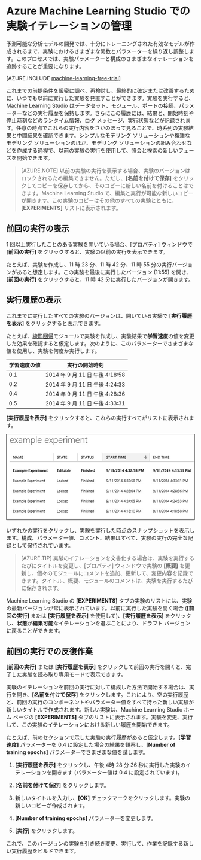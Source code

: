 <properties
	pageTitle="Machine Learning Studio での実験イテレーションの管理 | Microsoft Azure"
	description="Azure Machine Learning Studio での実験イテレーションの管理方法"
	services="machine-learning"
	documentationCenter=""
	authors="garyericson"
	manager="jhubbard"
	editor="cgronlun"/>

<tags
	ms.service="machine-learning"
	ms.workload="data-services"
	ms.tgt_pltfrm="na"
	ms.devlang="na"
	ms.topic="article"
	ms.date="09/09/2016"
	ms.author="garye"/>

# Azure Machine Learning Studio での実験イテレーションの管理

予測可能な分析モデルの開発では、十分にトレーニングされた有効なモデルが作成されるまで、実験におけるさまざまな関数とパラメーターを繰り返し調整します。このプロセスでは、実験パラメーターと構成のさまざまなイテレーションを追跡することが重要になります。

[AZURE.INCLUDE [machine-learning-free-trial](../../includes/machine-learning-free-trial.md)]

これまでの前提条件を厳密に調べ、再検討し、最終的に確定または改善するために、いつでも以前に実行した実験を見直すことができます。実験を実行すると、Machine Learning Studio はデータセット、モジュール、ポートの接続、パラメーターなどの実行履歴を保持します。さらにこの履歴には、結果と、開始時刻や停止時刻などのランタイム情報、ログ メッセージ、実行状態などが記録されます。任意の時点でこれらの実行内容をさかのぼって見ることで、時系列の実験結果と中間結果を確認できます。シンプルなモデリング ソリューションや複雑なモデリング ソリューションのほか、モデリング ソリューションの組み合わせなどを作成する過程で、以前の実験の実行を使用して、照会と検索の新しいフェーズを開始できます。

> [AZURE.NOTE] 以前の実験の実行を表示する場合、実験のバージョンはロックされるため編集できません。ただし、**[名前を付けて保存]** をクリックしてコピーを保存してから、そのコピーに新しい名前を付けることはできます。Machine Learning Studio で、編集と実行が可能な新しいコピーが開きます。この実験のコピーはその他のすべての実験とともに、**[EXPERIMENTS]** リストに表示されます。

## 前回の実行の表示

1 回以上実行したことのある実験を開いている場合、[プロパティ] ウィンドウで **[前回の実行]** をクリックすると、実験の以前の実行を表示できます。

たとえば、実験を作成し、11 時 23 分、11 時 42 分、11 時 55 分の実行バージョンがあると想定します。この実験を最後に実行したバージョン (11:55) を開き、**[前回の実行]** をクリックすると、11 時 42 分に実行したバージョンが開きます。

## 実行履歴の表示

これまでに実行したすべての実験のバージョンは、開いている実験で **[実行履歴を表示]** をクリックすると表示できます。

たとえば、[線形回帰][linear-regression]モジュールで実験を作成し、実験結果で**学習速度**の値を変更した効果を確認すると仮定します。次のように、このパラメーターでさまざまな値を使用し、実験を何度か実行します。

| 学習速度の値 | 実行の開始時刻 |
| ------------------- | -------------- |
| 0\.1 | 2014 年 9 月 11 日 午後 4:18:58
| 0\.2 | 2014 年 9 月 11 日 午後 4:24:33
| 0\.4 | 2014 年 9 月 11 日 午後 4:28:36
| 0\.5 | 2014 年 9 月 11 日 午後 4:33:31

**[実行履歴を表示]** をクリックすると、これらの実行すべてがリストに表示されます。

![実行履歴の例][runhistory]

いずれかの実行をクリックし、実験を実行した時点のスナップショットを表示します。構成、パラメーター値、コメント、結果はすべて、実験の実行の完全な記録として保持されています。

> [AZURE.TIP] 実験のイテレーションを文書化する場合は、実験を実行するたびにタイトルを変更し、[プロパティ] ウィンドウで実験の **[概要]** を更新し、個々のモジュールにコメントを追加、更新して、変更内容を記録できます。タイトル、概要、モジュールのコメントは、実験を実行するたびに保存されます。

Machine Learning Studio の **[EXPERIMENTS]** タブの実験のリストには、実験の最新バージョンが常に表示されています。以前に実行した実験を開く場合 (**[前回の実行]** または **[実行履歴を表示]** を使用して)、**[実行履歴を表示]** をクリックし、**状態**が**編集可能**なイテレーションを選ぶことにより、ドラフト バージョンに戻ることができます。

## 前回の実行での反復作業

**[前回の実行]** または **[実行履歴を表示]** をクリックして前回の実行を開くと、完了した実験を読み取り専用モードで表示できます。

実験のイテレーションを前回の実行に対して構成した方法で開始する場合は、実行を開き、**[名前を付けて保存]** をクリックします。これにより、空の実行履歴と、前回の実行のコンポーネントやパラメーター値をすべて持った新しい実験が新しいタイトルで作成されます。新しい実験は、Machine Learning Studio ホーム ページの **[EXPERIMENTS]** タブのリストに表示されます。実験を変更、実行して、この実験のイテレーションにおける新しい履歴を開始できます。

たとえば、前のセクションで示した実験の実行履歴があると仮定します。**[学習速度]** パラメーターを 0.4 に設定した場合の結果を観察し、**[Number of training epochs]** パラメーターでさまざまな値を試します。


1. **[実行履歴を表示]** をクリックし、午後 4時 28 分 36 秒に実行した実験のイテレーションを開きます (パラメーター値は 0.4 に設定されています)。

2. **[名前を付けて保存]** をクリックします。

3. 新しいタイトルを入力し、**[OK]** チェックマークをクリックします。実験の新しいコピーが作成されます。

4. **[Number of training epochs]** パラメーターを変更します。

5. **[実行]** をクリックします。

これで、このバージョンの実験を引き続き変更、実行して、作業を記録する新しい実行履歴をビルドできます。


<!-- Images -->
[runhistory]: ./media/machine-learning-manage-experiment-iterations/viewrunhistory.jpg


<!-- Module References -->
[linear-regression]: https://msdn.microsoft.com/library/azure/31960a6f-789b-4cf7-88d6-2e1152c0bd1a/

<!---HONumber=AcomDC_0914_2016-->